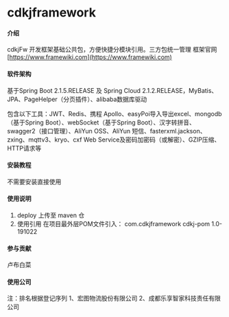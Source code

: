 # cdkjframework

#### 介绍
cdkjFw 开发框架基础公共包，方便快捷分模块引用。三方包统一管理
框架官网 [https://www.framewiki.com](https://www.framewiki.com)

#### 软件架构
基于Spring Boot 2.1.5.RELEASE 及 Spring Cloud 2.1.2.RELEASE，MyBatis、JPA、PageHelper（分页插件）、alibaba数据库驱动

包含以下工具：JWT、Redis、携程 Apollo、easyPoi导入导出excel、mongodb（基于Spring Boot）、webSocket（基于Spring Boot）、汉字转拼音、swagger2（接口管理）、AliYun OSS、AliYun 短信、fasterxml.jackson、zxing、mqttv3、kryo、cxf Web Service及密码加密码（或解密）、GZIP压缩、HTTP请求等

#### 安装教程

不需要安装直接使用

#### 使用说明

1. deploy 上传至 maven 仓
2. 使用引用
在项目最外层POM文件引入：
    <parent>
        <groupId>com.cdkjframework</groupId>
        <artifactId>cdkj-pom</artifactId>
        <version>1.0-191022</version>
    </parent>

#### 参与贡献

卢布白菜

#### 使用公司
注：排名根据登记序列
1、宏图物流股份有限公司
2、成都乐享智家科技责任有限公司
